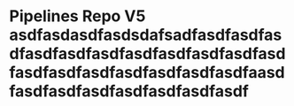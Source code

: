# Pipelines Repo V5 asdfasdasdfasdsdafsadfasdfasdfasdfasdfasdfasdfasdfasdfasdfasdfasdfasdfasdfasdfasdfasdfasdfasdfaasdfasdfasdfasdfasdfasdfasdfasdf
